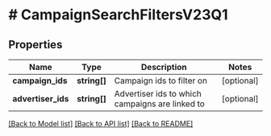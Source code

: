 # # CampaignSearchFiltersV23Q1

## Properties

Name | Type | Description | Notes
------------ | ------------- | ------------- | -------------
**campaign_ids** | **string[]** | Campaign ids to filter on | [optional]
**advertiser_ids** | **string[]** | Advertiser ids to which campaigns are linked to | [optional]

[[Back to Model list]](../../README.md#models) [[Back to API list]](../../README.md#endpoints) [[Back to README]](../../README.md)
